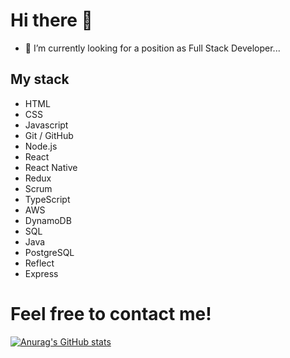 # Hi there 👋

- 🔭 I’m currently looking for a position as Full Stack Developer...

## My stack
- HTML
- CSS
- Javascript
- Git / GitHub
- Node.js
- React
- React Native
- Redux
- Scrum
- TypeScript
- AWS
- DynamoDB
- SQL
- Java
- PostgreSQL
- Reflect
- Express

# Feel free to contact me!

[![Anurag's GitHub stats](https://github-readme-stats.vercel.app/api?username=aghmnl&show_icons=true&theme=algolia&count_private=true&stars,prs,issues,contribs)](https://github.com/anuraghazra/github-readme-stats)


<!--
**aghmnl/aghmnl** is a ✨ _special_ ✨ repository because its `README.md` (this file) appears on your GitHub profile.

Here are some ideas to get you started:

- 🔭 I’m currently working on ...
- 🌱 I’m currently learning ...
- 👯 I’m looking to collaborate on ...
- 🤔 I’m looking for help with ...
- 💬 Ask me about ...
- 📫 How to reach me: ...
- 😄 Pronouns: ...
- ⚡ Fun fact: ...
-->
